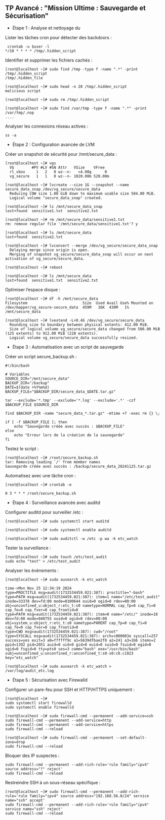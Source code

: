 ## TP Avancé : "Mission Ultime : Sauvegarde et Sécurisation"

* Étape 1 : Analyse et nettoyage du 

Lister les tâches cron pour détecter des backdoors :

````
 crontab -u $user -l
*/10 * * * * /tmp/.hidden_script
````

Identifier et supprimer les fichiers cachés :

````
[root@localhost ~]# sudo find /tmp -type f -name ".*" -print
/tmp/.hidden_script
/tmp/.hidden_file
````
````
[root@localhost ~]# sudo head -n 20 /tmp/.hidden_script
malicious script
````
````
[root@localhost ~]# sudo rm /tmp/.hidden_script
````
````
[root@localhost ~]# sudo find /var/tmp -type f -name ".*" -print
/var/tmp/.nop
....
````

Analyser les connexions réseau actives :

````
ss -a
````
* Étape 2 : Configuration avancée de LVM

Créer un snapshot de sécurité pour /mnt/secure_data :

````
[root@localhost ~]# vgs
  VG        #PV #LV #SN Attr   VSize    VFree
  rl_vbox     1   2   0 wz--n-   <4.00g      0
  vg_secure   1   1   0 wz--n- 1020.00m 520.00m
````
````
[root@localhost ~]# lvcreate --size 1G --snapshot --name secure_data_snap /dev/vg_secure/secure_data
  Reducing COW size 1.00 GiB down to maximum usable size 504.00 MiB.
  Logical volume "secure_data_snap" created.
````
````
[root@localhost ~]# ls /mnt/secure_data_snap
lost+found  sensitive1.txt  sensitive2.txt
````
````
[root@localhost ~]# rm /mnt/secure_data/sensitive1.txt
rm: remove regular file '/mnt/secure_data/sensitive1.txt'? y
````
````
[root@localhost ~]# ls /mnt/secure_data
lost+found  sensitive2.txt
````
````
[root@localhost ~]# lvconvert --merge /dev/vg_secure/secure_data_snap
  Delaying merge since origin is open.
  Merging of snapshot vg_secure/secure_data_snap will occur on next activation of vg_secure/secure_data.
````
````
[root@localhost ~]# reboot
````
````
[root@localhost ~]# ls /mnt/secure_data
lost+found  sensitive1.txt  sensitive2.txt
````
Optimiser l’espace disque :

````
[root@localhost ~]# df -h /mnt/secure_data
Filesystem                         Size  Used Avail Use% Mounted on
/dev/mapper/vg_secure-secure_data  459M   16K  430M   1% /mnt/secure_data
````
````
[root@localhost ~]# lvextend -L+0.4G /dev/vg_secure/secure_data
  Rounding size to boundary between physical extents: 412.00 MiB.
  Size of logical volume vg_secure/secure_data changed from 500.00 MiB (125 extents) to 912.00 MiB (228 extents).
  Logical volume vg_secure/secure_data successfully resized.
````

* Étape 3 : Automatisation avec un script de sauvegarde

Créer un script secure_backup.sh :

````
#!/bin/bash

# Variables
SOURCE_DIR="/mnt/secure_data"
BACKUP_DIR="/backup"
DATE=$(date +%Y%m%d)
BACKUP_FILE="$BACKUP_DIR/secure_data_$DATE.tar.gz"

tar --exclude='*.tmp' --exclude='*.log' --exclude='.*' -czf $BACKUP_FILE $SOURCE_DIR

find $BACKUP_DIR -name "secure_data_*.tar.gz" -mtime +7 -exec rm {} \;

if [ -f $BACKUP_FILE ]; then
    echo "Sauvegarde créée avec succès : $BACKUP_FILE"
else
    echo "Erreur lors de la création de la sauvegarde"
fi
````

Testez le script :

````
[root@localhost ~]# /root/secure_backup.sh
tar: Removing leading `/' from member names
Sauvegarde créée avec succès : /backup/secure_data_20241125.tar.gz
````

Automatisez avec une tâche cron :

````
[root@localhost ~]# crontab -e
````
````
0 3 * * * /root/secure_backup.sh
````

* Étape 4 : Surveillance avancée avec auditd

Configurer auditd pour surveiller /etc :

````
[root@localhost ~]# sudo systemctl start auditd
````
````
[root@localhost ~]# sudo systemctl enable auditd
````
````
[root@localhost ~]# sudo auditctl -w /etc -p wa -k etc_watch
````

Tester la surveillance :

````
[root@localhost ~]# sudo touch /etc/test_audit
sudo echo "test" > /etc/test_audit
````

Analyser les événements :

````
[root@localhost ~]# sudo ausearch -k etc_watch
````
````
time->Mon Nov 25 12:34:19 2024
type=PROCTITLE msg=audit(1732534459.021:387): proctitle="-bash"
type=PATH msg=audit(1732534459.021:387): item=1 name="/etc/test_audit" inode=33378 dev=fd:00 mode=0100644 ouid=0 ogid=0 rdev=00:00 obj=unconfined_u:object_r:etc_t:s0 nametype=NORMAL cap_fp=0 cap_fi=0 cap_fe=0 cap_fver=0 cap_frootid=0
type=PATH msg=audit(1732534459.021:387): item=0 name="/etc/" inode=18 dev=fd:00 mode=040755 ouid=0 ogid=0 rdev=00:00 obj=system_u:object_r:etc_t:s0 nametype=PARENT cap_fp=0 cap_fi=0 cap_fe=0 cap_fver=0 cap_frootid=0
type=CWD msg=audit(1732534459.021:387): cwd="/root"
type=SYSCALL msg=audit(1732534459.021:387): arch=c000003e syscall=257 success=yes exit=3 a0=ffffff9c a1=5639dfbae2f0 a2=241 a3=1b6 items=2 ppid=1392 pid=2051 auid=0 uid=0 gid=0 euid=0 suid=0 fsuid=0 egid=0 sgid=0 fsgid=0 tty=pts0 ses=3 comm="bash" exe="/usr/bin/bash" subj=unconfined_u:unconfined_r:unconfined_t:s0-s0:c0.c1023 key="etc_watch"
````
````
[root@localhost ~]# sudo ausearch -k etc_watch > /var/log/audit_etc.log
````

* Étape 5 : Sécurisation avec Firewalld


Configurer un pare-feu pour SSH et HTTP/HTTPS uniquement :

````
[root@localhost ~]# 
sudo systemctl start firewalld
sudo systemctl enable firewalld
````
````
[root@localhost ~]# sudo firewall-cmd --permanent --add-service=ssh
sudo firewall-cmd --permanent --add-service=http
sudo firewall-cmd --permanent --add-service=https
sudo firewall-cmd --reload
````
````
[root@localhost ~]# sudo firewall-cmd --permanent --set-default-zone=drop
sudo firewall-cmd --reload
````

Bloquer des IP suspectes :

````
sudo firewall-cmd --permanent --add-rich-rule='rule family="ipv4" source address="?" reject'
sudo firewall-cmd --reload
````

Restreindre SSH à un sous-réseau spécifique :

````
[root@localhost ~]# sudo firewall-cmd --permanent --add-rich-rule='rule family="ipv4" source address="192.168.56.0/24" service name="ssh" accept'
sudo firewall-cmd --permanent --add-rich-rule='rule family="ipv4" service name="ssh" reject'
sudo firewall-cmd --reload
````